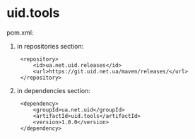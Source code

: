 
# uid.tools

pom.xml:

1. in repositories section:

        <repository>
            <id>ua.net.uid.releases</id>
            <url>https://git.uid.net.ua/maven/releases/</url>
        </repository>

2. in dependencies section:

        <dependency>
            <groupId>ua.net.uid</groupId>
            <artifactId>uid.tools</artifactId>
            <version>1.0.0</version>
        </dependency>
